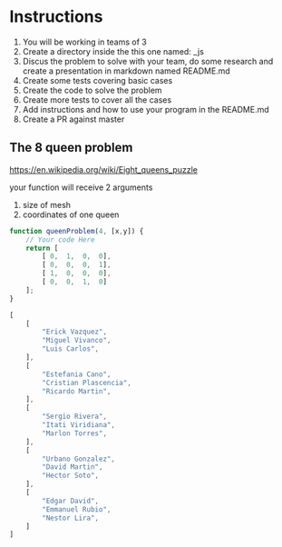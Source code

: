 # Instructions

1. You will be working in teams of 3
2. Create a directory inside the this one named: <name of your team>_js
3. Discus the problem to solve with your team, do some research and create a presentation in markdown named README.md
4. Create some tests covering basic cases
5. Create the code to solve the problem
6. Create more tests to cover all the cases
7. Add instructions and how to use your program in the README.md
8. Create a PR against master

## The 8 queen problem

https://en.wikipedia.org/wiki/Eight_queens_puzzle

your function will receive 2 arguments

1. size of mesh
1. coordinates of one queen

```js
function queenProblem(4, [x,y]) {
    // Your code Here
    return [
        [ 0,  1,  0,  0],
        [ 0,  0,  0,  1],
        [ 1,  0,  0,  0],
        [ 0,  0,  1,  0]
    ];
}
```

```js
[
    [
        "Erick Vazquez",
        "Miguel Vivanco",
        "Luis Carlos",
    ],
    [
        "Estefania Cano",
        "Cristian Plascencia",
        "Ricardo Martin",
    ],
    [
        "Sergio Rivera",
        "Itati Viridiana",
        "Marlon Torres",
    ],
    [
        "Urbano Gonzalez",
        "David Martin",
        "Hector Soto",
    ],
    [
        "Edgar David",
        "Emmanuel Rubio",
        "Nestor Lira",
    ]
]
```
